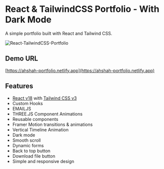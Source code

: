 # React & TailwindCSS Portfolio - With Dark Mode

A simple portfolio built with React and Tailwind CSS.

![React-TailwindCSS-Portfolio](https://github.com/ahshah322/ahshah-portfolio/assets/76901747/7715611b-821a-42dc-89c8-319ab3671b97)

## Demo URL

[https://ahshah-portfolio.netlify.app](https://ahshah-portfolio.netlify.app)

## Features

-   [React v18](https://reactjs.org) with [Tailwind CSS v3](https://tailwindcss.com)
-   Custom Hooks
-   EMAILJS
-   THREE.JS Component Animations
-   Reusable components
-   Framer Motion transitions & animations
-   Vertical Timeline Animation
-   Dark mode
-   Smooth scroll
-   Dynamic forms
-   Back to top button
-   Download file button
-   Simple and responsive design
